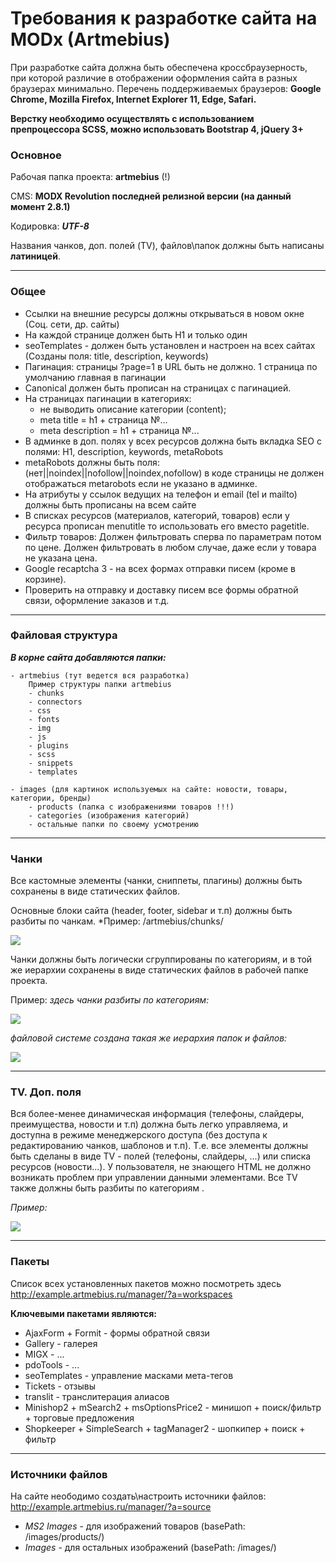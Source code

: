 # Требования к разработке сайта на MODx (Artmebius)

При разработке сайта должна быть обеспечена кроссбраузерность, при которой различие в отображении оформления сайта в разных браузерах минимально. Перечень поддерживаемых браузеров: **Google Chrome, Mozilla Firefox, Internet Explorer 11, Edge, Safari.**

**Верстку необходимо осуществлять с использованием препроцессора SCSS, можно использовать Bootstrap 4, jQuery 3+**

### Основное ###

Рабочая папка проекта: **artmebius** (!)

CMS:  **MODX Revolution последней релизной версии (на данный момент 2.8.1)**

Кодировка: ***UTF-8***

Названия чанков, доп. полей (TV), файлов\папок должны быть написаны **латиницей**.

---

### Общее ###

* Ссылки на внешние ресурсы должны открываться в новом окне (Соц. сети, др. сайты)
* На каждой странице должен быть H1 и только один
* seoTemplates - должен быть установлен и настроен на всех сайтах (Созданы поля: title, description, keywords)
* Пагинация: страницы ?page=1 в URL быть не должно. 1 страница по умолчанию главная в пагинации
* Canonical должен быть прописан на страницах с пагинацией.
* На страницах пагинации в категориях: 
    * не выводить описание категории (content); 
    * meta title = h1 + cтраница №...
    * meta description = h1 + страница №...
* В админке в доп. полях у всех ресурсов должна быть вкладка SEO с полями: H1, description, keywords, metaRobots
* metaRobots должны быть поля: (нет||noindex||nofollow||noindex,nofollow) в коде страницы не должен отображаться metarobots если не указано в админке.
* На атрибуты у ссылок ведущих на телефон и email (tel и mailto) должны быть прописаны на всем сайте
* В списках ресурсов (материалов, категорий, товаров) если у ресурса прописан menutitle то использовать его вместо pagetitle.
* Фильтр товаров: Должен фильтровать сперва по параметрам потом по цене. Должен фильтровать в любом случае, даже если у товара не указана цена.
* Google recaptcha 3 - на всех формах отправки писем (кроме в корзине).
* Проверить на отправку и доставку писем все формы обратной связи, оформление заказов и т.д.


---

### Файловая структура ###

***В корне сайта добавляются папки:***

```
- artmebius (тут ведется вся разработка)
    Пример структуры папки artmebius
    - chunks
    - connectors
    - css
    - fonts
    - img
    - js
    - plugins
    - scss
    - snippets
    - templates

- images (для картинок используемых на сайте: новости, товары, категории, бренды)
    - products (папка с изображениями товаров !!!)
    - categories (изображения категорий)
    - остальные папки по своему усмотрению
```
---

### Чанки ###

Все кастомные элементы (чанки, сниппеты, плагины) должны быть сохранены в виде статических файлов.

Основные блоки сайта (header, footer, sidebar и т.п) должны быть разбиты по чанкам. *Пример: /artmebius/chunks/ 

![](http://example.artmebius.ru/images/instructions/main_chunks.png)

Чанки должны быть логически сгруппированы по категориям, и в той же иерархии сохранены в виде статических файлов в рабочей папке проекта. 

Пример: *здесь чанки разбиты по категориям:*

![](http://example.artmebius.ru/images/instructions/group_chunks.png) 

*файловой системе создана такая же иерархия папок и файлов:*

![](http://example.artmebius.ru/images/instructions/group_chunks_fs.png)

---

### TV. Доп. поля ###

Вся более-менее динамическая информация (телефоны, слайдеры, преимущества, новости и т.п) должна быть легко управляема, и доступна в режиме менеджерского доступа (без доступа к редактированию чанков, шаблонов и т.п). Т.е. все элементы должны быть сделаны в виде TV - полей (телефоны, слайдеры, ...) или списка ресурсов (новости...). У пользователя, не знающего HTML не должно возникать проблем при управлении данными элементами. Все TV также должны быть разбиты по категориям .

*Пример:*

![](http://example.artmebius.ru/images/instructions/tv_example.png)

---

### Пакеты ###

Список всех установленных пакетов можно посмотреть здесь http://example.artmebius.ru/manager/?a=workspaces

**Ключевыми пакетами являются:**
* AjaxForm + Formit - формы обратной связи
* Gallery - галерея
* MIGX - ...
* pdoTools - ...
* seoTemplates - управление масками мета-тегов
* Tickets - отзывы
* translit - транслитерация алиасов
* Minishop2 + mSearch2 + msOptionsPrice2 - минишоп + поиск/фильтр + торговые предложения
* Shopkeeper + SimpleSearch + tagManager2 - шопкипер + поиск + фильтр

---

### Источники файлов ###
На сайте неободимо создать\настроить источники файлов: http://example.artmebius.ru/manager/?a=source
* *MS2 Images* - для изображений товаров (basePath: /images/products/)
* *Images* - для остальных изображений (basePath: /images/)
